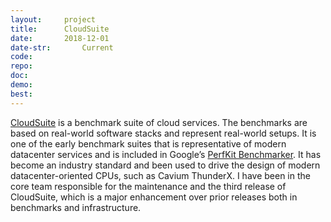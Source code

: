 ```yaml
---
layout:     project
title:      CloudSuite
date:       2018-12-01
date-str:       Current
code:
repo:       
doc:
demo:
best:       
---
```


[CloudSuite](http://cloudsuite.ch/) is a benchmark suite of cloud services.
The benchmarks are based on real-world software stacks and represent real-world setups.
It is one of the early benchmark suites that is representative of modern datacenter services
and is included in Google’s [PerfKit Benchmarker](https://github.com/GoogleCloudPlatform/PerfKitBenchmarker).
It has become an industry standard and been used to drive the design of modern datacenter-oriented CPUs,
such as Cavium ThunderX. I have been in the core team responsible for the maintenance and the third release of CloudSuite,
which is a major enhancement over prior releases both in benchmarks and infrastructure.